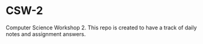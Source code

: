 # CSW-2
Computer Science Workshop 2. This repo is created to have a track of daily notes and assignment answers.
